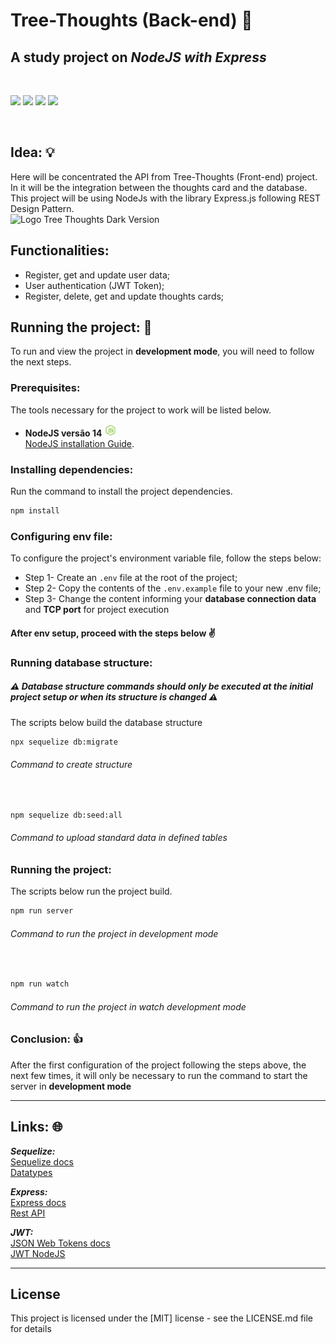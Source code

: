 # Tree-Thoughts (Back-end) 🌲
## A study project on ***NodeJS with Express***

<br>
<p float="left">
 <img src="https://img.shields.io/badge/node.js-6DA55F?style=for-the-badge&logo=node.js&logoColor=white">
 <img src="https://img.shields.io/badge/JWT-black?style=for-the-badge&logo=JSON%20web%20tokens">
 <img src="https://img.shields.io/badge/express.js-%23404d59.svg?style=for-the-badge&logo=express&logoColor=%2361DAFB">
 <img src="https://img.shields.io/badge/MySQL-00000F?style=for-the-badge&logo=mysql&logoColor=white">
</p>
<br>

## Idea: 💡
Here will be concentrated the API from Tree-Thoughts (Front-end) project. In it will be the integration between the thoughts card and the database.\
This project will be using NodeJs with the library Express.js following REST Design Pattern.<br>
![Logo Tree Thoughts Dark Version](https://amandacleto.github.io/images-for-projects/public/images/tree-thoughts/tree-thoughts-logo-bg-dark.svg)

## Functionalities:
- Register, get and update user data;
- User authentication (JWT Token);
- Register, delete, get and update thoughts cards;

## Running the project: 🚀
To run and view the project in **development mode**, you will need to follow the next steps.

### Prerequisites:
The tools necessary for the project to work will be listed below.
- **NodeJS versão 14** <img src="https://raw.githubusercontent.com/PKief/vscode-material-icon-theme/main/icons/nodejs.svg" height="20" /><br>
  [<ins>NodeJS installation Guide</ins>](https://nodejs.org/en/).
  
### Installing dependencies:
Run the command to install the project dependencies.
   ```sh
   npm install
   ```

### Configuring env file:
To configure the project's environment variable file, follow the steps below:
- Step 1- Create an ```.env``` file at the root of the project;
- Step 2- Copy the contents of the ```.env.example``` file to your new .env file;
- Step 3- Change the content informing your **database connection data** and **TCP port** for project execution
#### After env setup, proceed with the steps below ✌

### Running database structure:
##### ⚠ Database structure commands should only be executed at the initial project setup or when its structure is changed ⚠
The scripts below build the database structure
   ```sh
   npx sequelize db:migrate
   ```
   ###### Command to create structure
   
   <br>
   
   ```sh
   npm sequelize db:seed:all
   ```
   ###### Command to upload standard data in defined tables
  
### Running the project:
The scripts below run the project build.
   ```sh
   npm run server
   ```
   ###### Command to run the project in development mode
   
   <br>
   
   ```sh
   npm run watch
   ```
   ###### Command to run the project in watch development mode

### Conclusion: 👍
After the first configuration of the project following the steps above, the next few times, it will only be necessary to run the command to start the server in **development mode**

---
## Links: 🌐
***Sequelize:***<br>
[<ins>Sequelize docs</ins>](https://sequelize.org/master/)<br>
[<ins>Datatypes</ins>](https://sequelize.org/v5/manual/data-types.html)

***Express:***<br>
[<ins>Express docs</ins>](https://expressjs.com/pt-br/)<br>
[<ins>Rest API</ins>](https://rockcontent.com/br/blog/rest-api/)

***JWT:***<br>
[<ins>JSON Web Tokens docs</ins>](https://jwt.io/)<br>
[<ins>JWT NodeJS</ins>](https://github.com/auth0/node-jsonwebtoken)

---
## License
This project is licensed under the [MIT] license - see the LICENSE.md file for details
